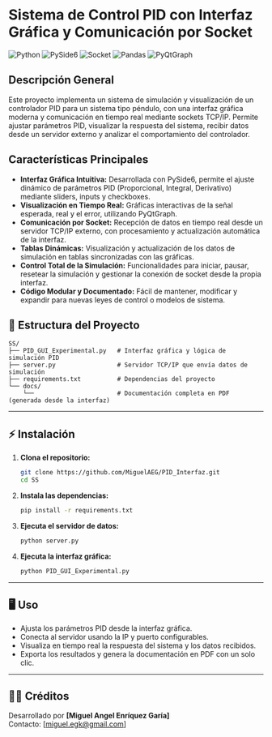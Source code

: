 # Sistema de Control PID con Interfaz Gráfica y Comunicación por Socket

![Python](https://img.shields.io/badge/Python-3.9%2B-blue)
![PySide6](https://img.shields.io/badge/PySide6-GUI-green)
![Socket](https://img.shields.io/badge/Socket-TCP/IP-orange)
![Pandas](https://img.shields.io/badge/Pandas-Data-yellow)
![PyQtGraph](https://img.shields.io/badge/PyQtGraph-Plotting-purple)

## Descripción General

Este proyecto implementa un sistema de simulación y visualización de un controlador PID para un sistema tipo péndulo, con una interfaz gráfica moderna y comunicación en tiempo real mediante sockets TCP/IP. Permite ajustar parámetros PID, visualizar la respuesta del sistema, recibir datos desde un servidor externo y analizar el comportamiento del controlador.

## Características Principales

- **Interfaz Gráfica Intuitiva:** Desarrollada con PySide6, permite el ajuste dinámico de parámetros PID (Proporcional, Integral, Derivativo) mediante sliders, inputs y checkboxes.
- **Visualización en Tiempo Real:** Gráficas interactivas de la señal esperada, real y el error, utilizando PyQtGraph.
- **Comunicación por Socket:** Recepción de datos en tiempo real desde un servidor TCP/IP externo, con procesamiento y actualización automática de la interfaz.
- **Tablas Dinámicas:** Visualización y actualización de los datos de simulación en tablas sincronizadas con las gráficas.
- **Control Total de la Simulación:** Funcionalidades para iniciar, pausar, resetear la simulación y gestionar la conexión de socket desde la propia interfaz.
- **Código Modular y Documentado:** Fácil de mantener, modificar y expandir para nuevas leyes de control o modelos de sistema.

## 📁 Estructura del Proyecto

```
SS/
├── PID_GUI_Experimental.py   # Interfaz gráfica y lógica de simulación PID
├── server.py                 # Servidor TCP/IP que envía datos de simulación
├── requirements.txt          # Dependencias del proyecto
└── docs/
    └──                       # Documentación completa en PDF (generada desde la interfaz)
```

---

## ⚡ Instalación

1. **Clona el repositorio:**
   ```sh
   git clone https://github.com/MiguelAEG/PID_Interfaz.git
   cd SS
   ```

2. **Instala las dependencias:**
   ```sh
   pip install -r requirements.txt
   ```

3. **Ejecuta el servidor de datos:**
   ```sh
   python server.py
   ```

4. **Ejecuta la interfaz gráfica:**
   ```sh
   python PID_GUI_Experimental.py
   ```

---

## 🖥️ Uso

- Ajusta los parámetros PID desde la interfaz gráfica.
- Conecta al servidor usando la IP y puerto configurables.
- Visualiza en tiempo real la respuesta del sistema y los datos recibidos.
- Exporta los resultados y genera la documentación en PDF con un solo clic.

---


## 👨‍💻 Créditos

Desarrollado por **[Miguel Angel Enríquez Garía]**  
Contacto: [miguel.egk@gmail.com]

